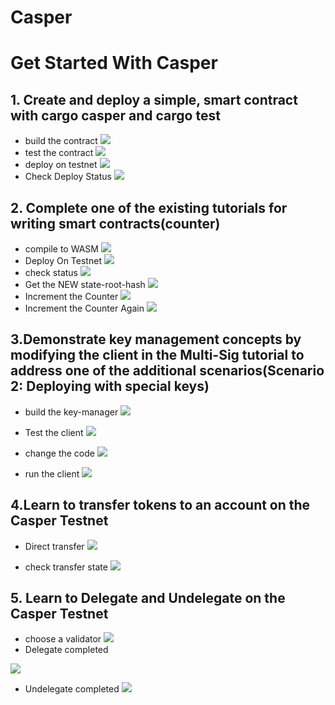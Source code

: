 # Casper

# Get Started With Casper

## 1. Create and deploy a simple, smart contract with cargo casper and cargo test
* build the contract
![](https://i.imgur.com/nX35OYj.png)
* test the contract
![](https://i.imgur.com/H1n7Xm2.png)
* deploy on testnet
![](https://i.imgur.com/f9z6yqd.png)
* Check Deploy Status
![](https://i.imgur.com/lHVYtAb.png)
## 2. Complete one of the existing tutorials for writing smart contracts(counter)
* compile to WASM
![](https://i.imgur.com/nXznOC1.png)
* Deploy On Testnet
![](https://i.imgur.com/hCibvV7.png)
* check status
![](https://i.imgur.com/0svaPOD.png)
* Get the NEW state-root-hash
![](https://i.imgur.com/Ii7eE0l.png)
* Increment the Counter
![](https://i.imgur.com/0De40zg.png)
* Increment the Counter Again
![](https://i.imgur.com/QgYPMci.png)
## 3.Demonstrate key management concepts by modifying the client in the Multi-Sig tutorial to address one of the additional scenarios(Scenario 2: Deploying with special keys)


* build the key-manager
![](https://i.imgur.com/hyK0RKu.png)
* Test the client
![](https://i.imgur.com/E0ZQ5l7.png)

* change the code 
![](https://i.imgur.com/MPlQkrQ.png)

* run the client
![](https://i.imgur.com/jiAsCOS.png)

## 4.Learn to transfer tokens to an account on the Casper Testnet
* Direct transfer
![](https://i.imgur.com/hD69joB.png)

* check transfer state
![](https://i.imgur.com/jNbqxGw.png)



## 5. Learn to Delegate and Undelegate on the Casper Testnet

* choose a validator
![](https://i.imgur.com/s7HTa9p.png)
* Delegate completed

![](https://i.imgur.com/t1wJDbr.png)
* Undelegate completed
![](https://i.imgur.com/quL5Cl9.png)
